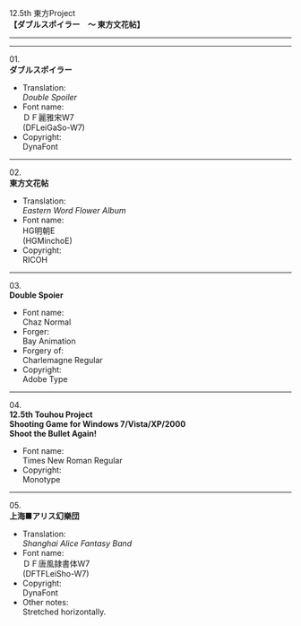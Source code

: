 12.5th 東方Project  
**【ダブルスポイラー　～ 東方文花帖】**

---  
---

01\.  
**ダブルスポイラー**
  - Translation:  
*Double Spoiler*
  - Font name:  
ＤＦ麗雅宋W7  
(DFLeiGaSo-W7)
  - Copyright:  
DynaFont

---

02\.  
**東方文花帖**
  - Translation:  
*Eastern Word Flower Album*
  - Font name:  
HG明朝E  
(HGMinchoE)
  - Copyright:  
RICOH

---

03\.  
**Double Spoier**
  - Font name:  
Chaz Normal
  - Forger:  
Bay Animation
  - Forgery of:  
Charlemagne Regular
  - Copyright:  
Adobe Type

---

04\.  
**12.5th Touhou Project**  
**Shooting Game for Windows 7/Vista/XP/2000**  
**Shoot the Bullet Again!**
  - Font name:  
Times New Roman Regular
  - Copyright:  
Monotype

---

05\.  
**上海■アリス幻樂団**
  - Translation:  
*Shanghai Alice Fantasy Band*
  - Font name:  
ＤＦ唐風隷書体W7  
(DFTFLeiSho-W7)
  - Copyright:  
DynaFont
  - Other notes:  
Stretched horizontally.
